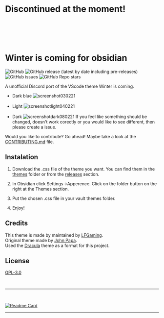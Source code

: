 # Discontinued at the moment!
<br><br><br><br>

# Winter is coming for obsidian

![GitHub](https://img.shields.io/github/license/LFGaming/Winter-is-coming-for-obsidian)
![GitHub release (latest by date including pre-releases)](https://img.shields.io/github/downloads-pre/LFGaming/Winter-is-coming-for-discord/latest/total)
![GitHub issues](https://img.shields.io/github/issues/LFGaming/Winter-is-coming-for-discord)
![GitHub Repo stars](https://img.shields.io/github/stars/LFGaming/Winter-is-coming-for-discord?style=social)
<!--![GitHub all releases](https://img.shields.io/github/downloads/LFGaming/Winter-is-coming-for-obsidian/total)-->

A unofficial Discord port of the VScode theme Winter is coming.

- Dark blue
![screenshot030221](https://i.imgur.com/cmVIl8C.png)
<br><br>
- Light
![screenshotlight040221](https://i.imgur.com/iMoHZYX.png)
<br><br>
- Dark
![screenshotdark080221](https://i.imgur.com/bwlRYWg.png)
If you feel like something should be changed, doesn't work corectly or you would like to see different, then please create a issue.

Would you like to contribute? Go ahead! Maybe take a look at the [CONTRIBUTING.md] file.


## Instalation

1. Download the .css file of the theme you want. You can find them in the [themes] folder or from the [releases] section.

2. In Obsidian click Settings->Apperence. Click on the folder button on the right at the Themes section.

3. Put the chosen .css file in your vault themes folder.

4. Enjoy!


## Credits

This theme is made by maintained by [LFGaming]. <br/>
Original theme made by [John Papa]. <br/>
Used the [Dracula] theme as a format for this project. <br/>


## License

[GPL-3.0]

<br/>

---

<br/>

[![Readme Card](https://github-readme-stats.vercel.app/api/pin/?username=LFGaming&repo=Winter-is-coming-for-obsidian&theme=tokyonight)](https://github.com/LFGaming/Winter-is-coming-for-obsidian)

---

[CONTRIBUTING.md]: https://github.com/LFGaming/Winter-is-coming-for-obsidian/blob/main/CONTRIBUTING.md
[themes]: https://github.com/LFGaming/Winter-is-coming-for-obsidian/tree/main/themes
[releases]: https://github.com/LFGaming/Winter-is-coming-for-obsidian/releases
[LFGaming]: https://github.com/LFGaming
[John Papa]: https://github.com/johnpapa/vscode-winteriscoming
[Dracula]: https://github.com/jarodise/Dracula-for-Obsidian.md
[GPL-3.0]: https://github.com/LFGaming/Winter-is-comming-for-obsidian/blob/main/LICENSE
